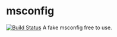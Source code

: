 # msconfig
[![Build Status](https://travis-ci.org/TCDG/msconfig.svg?branch=master)](https://travis-ci.org/TCDG/msconfig)
A fake msconfig free to use.
